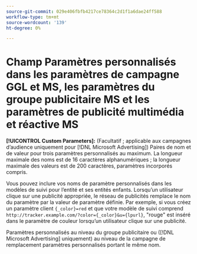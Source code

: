 ```yaml
---
source-git-commit: 029e406fbfb4217ce78364c2d1f1a6dae24ff588
workflow-type: tm+mt
source-wordcount: '139'
ht-degree: 0%

---
```

# Champ Paramètres personnalisés dans les paramètres de campagne GGL et MS, les paramètres du groupe publicitaire MS et les paramètres de publicité multimédia et réactive MS

**[!UICONTROL Custom Parameters]:** (Facultatif ; applicable aux campagnes d’audience uniquement pour [!DNL Microsoft Advertising]) Paires de nom et de valeur pour trois paramètres personnalisés au maximum. La longueur maximale des noms est de 16 caractères alphanumériques ; la longueur maximale des valeurs est de 200 caractères, paramètres incorporés compris.

Vous pouvez inclure vos noms de paramètre personnalisés dans les modèles de suivi pour l’entité et ses entités enfants. Lorsqu’un utilisateur clique sur une publicité appropriée, le réseau de publicités remplace le nom du paramètre par la valeur de paramètre définie. Par exemple, si vous créez un paramètre client `{_color}=red` et que votre modèle de suivi comprend `http://tracker.example.com/?color={_color}&u={lpurl}`, &quot;rouge&quot; est inséré dans le paramètre de couleur lorsqu’un utilisateur clique sur une publicité.

Paramètres personnalisés au niveau du groupe publicitaire ou ([!DNL Microsoft Advertising] uniquement) au niveau de la campagne de remplacement
paramètres personnalisés portant le même nom.
